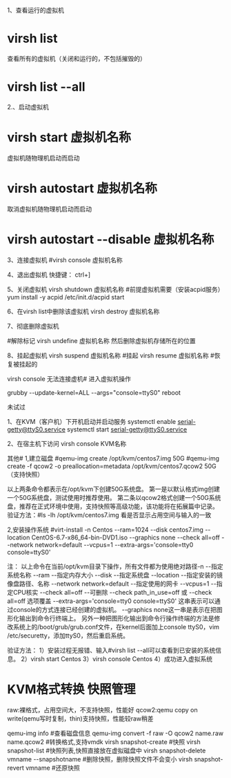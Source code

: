 1、查看运行的虚拟机
#  virsh list
查看所有的虚拟机（关闭和运行的，不包括摧毁的）
#  virsh list --all

2.、启动虚拟机
# virsh start  虚拟机名称

虚拟机随物理机启动而启动
# virsh autostart 虚拟机名称

取消虚拟机随物理机启动而启动
# virsh autostart --disable 虚拟机名称

3、连接虚拟机
#virsh console 虚拟机名称

4、退出虚拟机
快捷键： ctrl+]


5、关闭虚拟机
virsh shutdown  虚拟机名称
#前提虚拟机需要（安装acpid服务）
yum install -y acpid
/etc/init.d/acpid start
 
6、在virsh list中删除该虚拟机
virsh destroy 虚拟机名称

7、彻底删除虚拟机

#解除标记
virsh undefine 虚拟机名称
然后删除虚拟机存储所在的位置

8、挂起虚拟机
virsh suspend 虚拟机名称 #挂起
virsh resume 虚拟机名称  #恢复被挂起的

virsh console 无法连接虚机#
进入虚拟机操作

grubby --update-kernel=ALL --args="console=ttyS0"
reboot

未试过

1、在KVM（客户机）下开机启动并启动服务
systemctl enable serial-getty@ttyS0.service
systemctl start serial-getty@ttyS0.service

2、在宿主机下访问
virsh console KVM名称

其他#
1,建立磁盘
#qemu-img create /opt/kvm/centos7.img 50G
#qemu-img create -f qcow2 -o preallocation=metadata /opt/kvm/centos7.qcow2 50G （支持快照）

以上两条命令都表示在/opt/kvm下创建50G系统盘。
第一是以默认格式img创建一个50G系统盘，测试使用时推荐使用。
第二条以qcow2格式创建一个50G系统盘，推荐在正式环境中使用，支持快照等高级功能，该功能将在拓展篇中记录。
验证方法：#ls -lh /opt/kvm/centos7.img 看是否显示占用空间与输入的一致

 

2,安装操作系统
#virt-install -n Centos --ram=1024 --disk centos7.img --location CentOS-6.7-x86_64-bin-DVD1.iso --graphics none --check all=off --network network=default --vcpus=1 --extra-args='console=tty0 console=ttyS0'

注：
以上命令在当前/opt/kvm目录下操作，所有文件都为使用绝对路径-n  --指定系统名称
--ram  --指定内存大小
--disk  --指定系统盘
--location --指定安装的镜像盘路径、名称
--network network=default  --指定使用的网卡
--vcpus=1  --指定CPU核实
--check all=off --可删除
--check path_in_use=off 或 --check all=off 选项覆盖
--extra-args='console=tty0 console=ttyS0' 这串表示可以通过console的方式连接已经创建的虚拟机。
--graphics none这一串是表示在把图形化输出到命令行终端上。
另外一种把图形化输出到命令行操作终端的方法是修改系统上的/boot/grub/grub.conf文件，在kernel后面加上console ttyS0，vim /etc/securetty，添加ttyS0，然后重启系统。

验证方法：
1）安装过程无报错、输入#virsh list --all可以查看到已安装的系统信息。
2）virsh start Centos
3）virsh console Centos
4）成功进入虚拟系统

# KVM格式转换 快照管理
raw:裸格式，占用空间大，不支持快照，性能好
qcow2:qemu copy on write(qemu写时复制，thin)支持快照，性能较raw稍差

qemu-img info                        #查看磁盘信息
qemu-img convert -f raw -O qcow2 name.raw name.qcow2         #转换格式,支持vmdk
virsh snapshot-create            #快照
virsh snapshot-list                  #快照列表,快照直接放在虚拟磁盘中
virsh snapshot-delete vmname --snapshotname      #删除快照，删除快照文件不会变小
virsh snapshot-revert vmname      #还原快照
